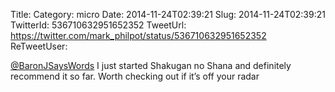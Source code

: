 Title: 
Category: micro
Date: 2014-11-24T02:39:21
Slug: 2014-11-24T02:39:21
TwitterId: 536710632951652352
TweetUrl: https://twitter.com/mark_philpot/status/536710632951652352
ReTweetUser: 

[@BaronJSaysWords](https://twitter.com/BaronJSaysWords) I just started Shakugan no Shana and definitely recommend it so far.  Worth checking out if it’s off your radar
